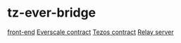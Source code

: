 # tz-ever-bridge

[front-end](https://github.com/Big-Kotik/tzs-ever-bridge-frontend)
[Everscale contract](https://github.com/Big-Kotik/tzs-ever-bridge-sol-contract)
[Tezos contract](https://github.com/Big-Kotik/tzs-ever-bridge-ligo-contract)
[Relay server](https://github.com/Big-Kotik/tzs-ever-bridge-relay)
